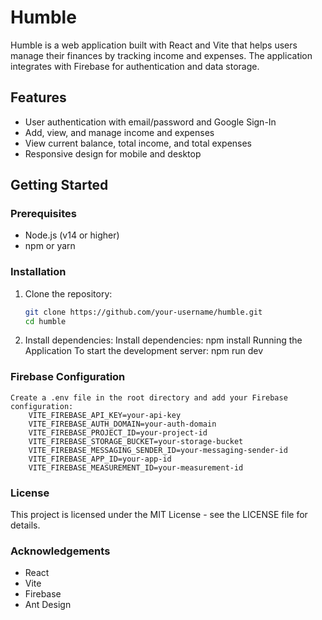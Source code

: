 # Humble

Humble is a web application built with React and Vite that helps users manage their finances by tracking income and expenses. The application integrates with Firebase for authentication and data storage.

## Features
- User authentication with email/password and Google Sign-In
- Add, view, and manage income and expenses
- View current balance, total income, and total expenses
- Responsive design for mobile and desktop


## Getting Started

### Prerequisites
- Node.js (v14 or higher)
- npm or yarn

### Installation
1. Clone the repository:
   ```bash
   git clone https://github.com/your-username/humble.git
   cd humble

2. Install dependencies:
        Install dependencies:
            npm install
        Running the Application
            To start the development server:
                npm run dev

### Firebase Configuration
    Create a .env file in the root directory and add your Firebase configuration:
        VITE_FIREBASE_API_KEY=your-api-key
        VITE_FIREBASE_AUTH_DOMAIN=your-auth-domain
        VITE_FIREBASE_PROJECT_ID=your-project-id
        VITE_FIREBASE_STORAGE_BUCKET=your-storage-bucket
        VITE_FIREBASE_MESSAGING_SENDER_ID=your-messaging-sender-id
        VITE_FIREBASE_APP_ID=your-app-id
        VITE_FIREBASE_MEASUREMENT_ID=your-measurement-id

### License
This project is licensed under the MIT License - see the LICENSE file for details.

### Acknowledgements
- React
- Vite
- Firebase
- Ant Design
